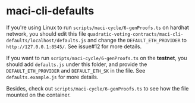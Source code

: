 # maci-cli-defaults

If you're using Linux to run `scripts/maci-cycle/6-genProofs.ts` on hardhat network, you should edit this file `quadratic-voting-contracts/maci-cli-defaults/localhost/defaults.js` and change the `DEFAULT_ETH_PROVIDER` to `http://127.0.0.1:8545/`. See issue#12 for more details.

If you want to run `scripts/maci-cycle/6-genProofs.ts` on the **testnet**, you should add `defaults.js` under this folder, and provide the `DEFAULT_ETH_PROVIDER` and `DEFAULT_ETH_SK` in the file. See `defaults.example.js` for more details.

Besides, check out `scripts/maci-cycle/6-genProofs.ts` to see how the file mounted on the container.